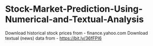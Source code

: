 # Stock-Market-Prediction-Using-Numerical-and-Textual-Analysis
Download historical stock prices from - finance.yahoo.com
Download textual (news) data from - https://bit.ly/36fFPI6
